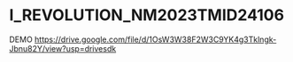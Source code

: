 # I_REVOLUTION_NM2023TMID24106

DEMO https://drive.google.com/file/d/1OsW3W38F2W3C9YK4g3Tklngk-Jbnu82Y/view?usp=drivesdk
